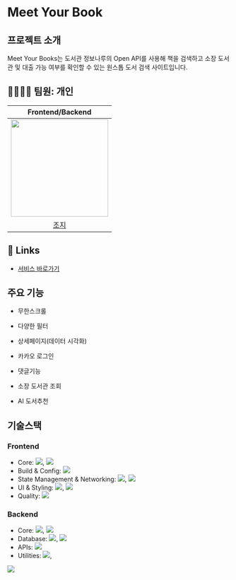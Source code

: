 # Meet Your Book

## 프로젝트 소개
Meet Your Books는 도서관 정보나루의 Open API를 사용해 책을 검색하고 소장 도서관 및 대출 가능 여부를 확인할 수 있는 원스톱 도서 검색 사이트입니다.

## 🧑‍💻👩‍💻 팀원: 개인
| Frontend/Backend |
|:--------:|
| <img src="https://avatars.githubusercontent.com/u/126482821?v=4" width=220> |
| [조지](https://github.com/96limshyun) |

## 🔗 Links
- [서비스 바로가기](https://www.meetyourbooks.shop/)

## 주요 기능
- 무한스크롤

- 다양한 필터

- 상세페이지(데이터 시각화)

- 카카오 로그인

- 댓글기능

- 소장 도서관 조회

- AI 도서추천

## 기술스택
### Frontend
- Core: <img src="https://img.shields.io/badge/Typescript-3178C6?style=flat&logo=typescript&logoColor=white"/>, <img src="https://img.shields.io/badge/React-3178C6?style=flat&logo=react&logoColor=white"/>
- Build & Config: <img src="https://img.shields.io/badge/Vite-646CFF?style=flat&logo=vite&logoColor=white"/>
- State Management & Networking: <img src="https://img.shields.io/badge/Zustand-3178C6?style=flat&logoColor=white"/>, <img src="https://img.shields.io/badge/Tanstack Query-FF4154?style=flat&logo=reactquery&logoColor=white"/>
- UI & Styling: <img src="https://img.shields.io/badge/Ant Design-FF4154?style=flat&logo=antdesign&logoColor=white"/>, <img src="https://img.shields.io/badge/Styled Components-DB7093?style=flat&logo=styledcomponents&logoColor=white"/>
- Quality:  <img src="https://img.shields.io/badge/ESLint-4B32C3?style=flat&logo=eslint&logoColor=white"/>


### Backend
- Core: <img src="https://img.shields.io/badge/Typescript-3178C6?style=flat&logo=typescript&logoColor=white"/>, <img src="https://img.shields.io/badge/Node.js-5FA04E?style=flat&logo=Node.js&logoColor=white"/>
- Database: <img src="https://img.shields.io/badge/mongodb-47A248?style=flat&logo=mongodb&logoColor=white"/>, <img src="https://img.shields.io/badge/Mongoose-47A248?style=flat&logo=mongodb&logoColor=white"/>
- APIs: <img src="https://img.shields.io/badge/OpenAI-412991?style=flat&logo=openai&logoColor=white"/>
- Utilities:
<img src="https://img.shields.io/badge/Body Parser-000000?style=flat&logoColor=white"/>,
<img src="https://img.shields.io/badge/CORS-000000?style=flat&logoColor=white"/>